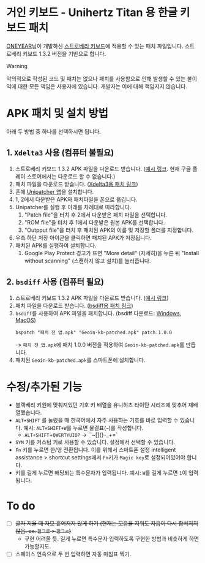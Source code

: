 # 거인 키보드 - Unihertz Titan 용 한글 키보드 패치
[ONEYEAR](https://play.google.com/store/apps/dev?id=7730787383717222740)님이 개발하신 [스트로베리 키보드](https://www.clien.net/service/board/cm_bb/12428757)에 적용할 수 있는 패치 파일입니다. 스트로베리 키보드 1.3.2 버전을 기반으로 합니다.

> [!WARNING]  
> 악의적으로 작성된 코드 및 패치는 없으나 패치를 사용함으로 인해 발생할 수 있는 불이익에 대한 모든 책임은 사용자에 있습니다. 개발자는 이에 대해 책임지지 않습니다.

# APK 패치 및 설치 방법
아래 두 방법 중 하나를 선택하시면 됩니다.

## 1. `Xdelta3` 사용 (컴퓨터 불필요)
1. 스트로베리 키보드 1.3.2 APK 파일을 다운로드 받습니다. ([예시 링크](https://apkpure.com/kr/%EC%8A%A4%ED%8A%B8%EB%A1%9C%EB%B2%A0%EB%A6%AC-%ED%82%A4%EB%B3%B4%EB%93%9C-for-%ED%82%A4%EC%9B%90/com.funanduseful.strawberry/download). 현재 구글 플레이 스토어에서는 다운로드 할 수 없습니다.)
2. 패치 파일을 다운로드 받습니다. ([Xdelta3용 패치 링크](https://github.com/naturale0/Geoin-Keyboard/releases/download/v1.0.0/patch.1.0.0))
3. 폰에 [Unipatcher 앱](https://play.google.com/store/apps/details?id=org.emunix.unipatcher&hl=en_US)을 설치합니다.
4. 1, 2에서 다운받은 APK와 패치파일을 폰으로 옮깁니다.
5. Unipatcher를 실행 후 아래를 차례대로 따라합니다.
   1. "Patch file"을 터치 후 2에서 다운받은 패치 파일을 선택합니다.
   2. "ROM file"을 터치 후 1에서 다운받은 원본 APK를 선택합니다.
   3. "Outpput file"을 터치 후 패치된 APK의 이름 및 저장할 폴더를 지정합니다.
6. 우측 하단 저장 아이콘을 클릭하면 패치된 APK가 저장됩니다.
7. 패치된 APK를 실행하여 설치합니다.
   1. Google Play Protect 경고가 뜨면 "More detail" (자세히)을 누른 뒤 "Install without scanning" (스캔하지 않고 설치)를 눌러줍니다.

## 2. `bsdiff` 사용 (컴퓨터 필요)
1. 스트로베리 키보드 1.3.2 APK 파일을 다운로드 받습니다. ([예시 링크](https://apkpure.com/kr/%EC%8A%A4%ED%8A%B8%EB%A1%9C%EB%B2%A0%EB%A6%AC-%ED%82%A4%EB%B3%B4%EB%93%9C-for-%ED%82%A4%EC%9B%90/com.funanduseful.strawberry/download))
2. 패치 파일을 다운로드 받습니다. ([bsdiff용 패치 링크](https://github.com/naturale0/Geoin-Keyboard/releases/download/v1.0.0/patch.1.0.0))
3. `bsdiff`를 사용하여 APK 파일을 패치합니다. (bsdiff 다운로드: [Windows](https://www.romhacking.net/utilities/929/), [MacOS](https://formulae.brew.sh/formula/bsdiff))
   ```
   bspatch "패치 전 앱.apk" "Geoin-kb-patched.apk" patch.1.0.0
   ```
   -> `패치 전 앱.apk`에 패치 1.0.0 버전을 적용하여 `Geoin-kb-patched.apk`를 만듭니다.
4. 패치된 `Geoin-kb-patched.apk`를 스마트폰에 설치합니다.

# 수정/추가된 기능
- 블랙베리 키원에 맞춰져있던 기호 키 배열을 유니허츠 타이탄 시리즈에 맞추어 재배열했습니다.
- `ALT+SHIFT` 를 눌렀을 때 한국어에서 자주 사용하는 기호를 바로 입력할 수 있습니다. 예시: `ALT+SHIFT+W`를 누르면 물결표(`~`)를 작성합니다.
    - `ALT+SHIFT`+`QWERTYUIOP` -> ``~[]{}-_+=`
- `SYM` 키를 커스텀 키로 사용할 수 있습니다. 설정에서 선택할 수 있습니다.
- `Fn` 키를 누르면 한/영 전환됩니다. 이를 위해서 스마트폰 설정 intelligent assistance > shortcut settings에서 `Fn`키가 `Magic key`로 설정되어있어야 합니다.
- 키를 길게 누르면 해당되는 특수문자가 입력됩니다. 예시: `W`를 길게 누르면 `1`이 입력됩니다.

# To do
- [ ] ~~글자 지울 때 자모 흩어지지 않게 하기 (현재는 모음을 지워도 자음이 다시 합쳐지지 않음. ex. `한그루` > `한그ㄹ`)~~
    - 구현 어려울 듯. 길게 누르면 특수문자 입력하도록 구현한 방법과 비슷하게 하면 가능할지도.
- [ ] 스페이스 연속으로 두 번 입력하면 자동 마침표 찍기.
